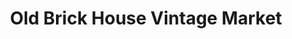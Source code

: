 ---
title: "Old Brick House Vintage Market"
url: /mesa/old-brick-house-vintage-market/
shop: Antiquitäten
---
